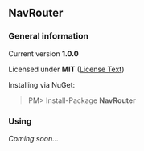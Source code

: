 ## NavRouter

### General information
Current version **1.0.0**

Licensed under **MIT** ([License Text](http://opensource.org/licenses/MIT))

Installing via NuGet:
> PM> Install-Package **NavRouter**

### Using
_Coming soon..._